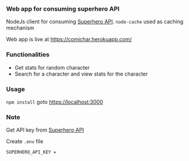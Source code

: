 ### Web app for consuming superhero API
NodeJs client for consuming [Superhero API](https://superheroapi.com/).
`node-cache` used as caching mechanism

Web app is live at <https://comichar.herokuapp.com/>

### Functionalities
*	Get stats for random character
*	Search for a character and view stats for the character

### Usage
`npm install` goto <https://localhost:3000>

### Note 
Get API key from [Superhero API](https://superheroapi.com/)

Create `.env` file
```
SUPERHERO_API_KEY = 
```
  
